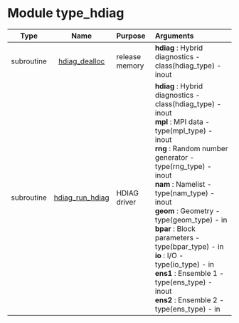 # Module type_hdiag

| Type | Name | Purpose | Arguments          |
| :--: | :--: | :------ | :----------------- |
| subroutine | [hdiag_dealloc](https://github.com/JCSDA/saber/tree/develop/src/saber/bump/type_hdiag.F90#L58) | release memory | <b>hdiag</b> :  Hybrid diagnostics - class(hdiag_type) - inout |
| subroutine | [hdiag_run_hdiag](https://github.com/JCSDA/saber/tree/develop/src/saber/bump/type_hdiag.F90#L94) | HDIAG driver | <b>hdiag</b> :  Hybrid diagnostics - class(hdiag_type) - inout<br><b>mpl</b> :  MPI data - type(mpl_type) - inout<br><b>rng</b> :  Random number generator - type(rng_type) - inout<br><b>nam</b> :  Namelist - type(nam_type) - inout<br><b>geom</b> :  Geometry - type(geom_type) - in<br><b>bpar</b> :  Block parameters - type(bpar_type) - in<br><b>io</b> :  I/O - type(io_type) - in<br><b>ens1</b> :  Ensemble 1 - type(ens_type) - inout<br><b>ens2</b> :  Ensemble 2 - type(ens_type) - in |
